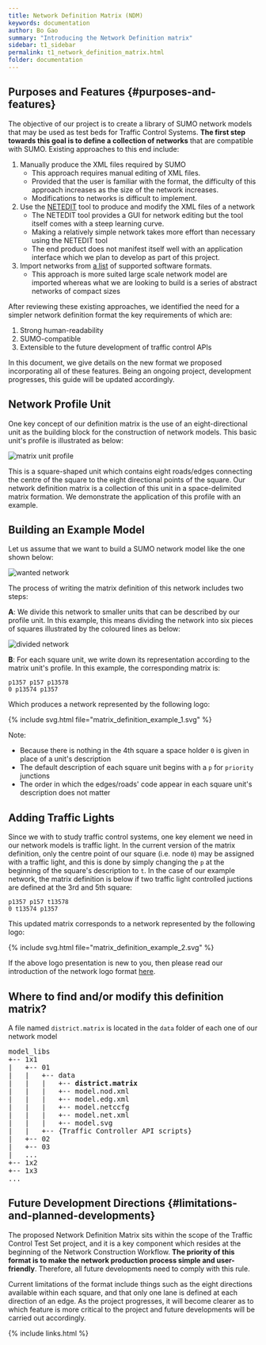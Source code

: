 ```yaml
---
title: Network Definition Matrix (NDM)
keywords: documentation
author: Bo Gao
summary: "Introducing the Network Definition matrix"
sidebar: t1_sidebar
permalink: t1_network_definition_matrix.html
folder: documentation
---
```


## Purposes and Features {#purposes-and-features}

The objective of our project is to create a library of SUMO network models that may be used as test beds for Traffic Control Systems. **The first step towards this goal is to define a collection of networks** that are compatible with SUMO. Existing approaches to this end include:

1. Manually produce the XML files required by SUMO
   - This approach requires manual editing of XML files.
   - Provided that the user is familiar with the format, the difficulty of this approach increases as the size of the network increases.
   - Modifications to networks is difficult to implement.
2. Use the [NETEDIT](http://sumo.dlr.de/wiki/NETEDIT) tool to produce and modify the XML files of a network
   - The NETEDIT tool provides a GUI for network editing but the tool itself comes with a steep learning curve.
   - Making a relatively simple network takes more effort than necessary using the NETEDIT tool
   - The end product does not manifest itself well with an application interface which we plan to develop as part of this project.
3. Import networks from [a list](http://sumo.dlr.de/wiki/NETCONVERT) of supported software formats.
   - This approach is more suited large scale network model are imported whereas what we are looking to build is a series of abstract networks of compact sizes

After reviewing these existing approaches, we identified the need for a simpler network definition format the key requirements of which are:

1. Strong human-readability
2. SUMO-compatible
3. Extensible to the future development of traffic control APIs

In this document, we give details on the new format we proposed incorporating all of these features. Being an ongoing project, development progresses, this guide will be updated accordingly.

## Network Profile Unit

One key concept of our definition matrix is the use of an eight-directional unit as the building block for the construction of network models. This basic unit's profile is illustrated as below:

![matrix unit profile](images/matrix_definition_2.svg)

This is a square-shaped unit which contains eight roads/edges connecting the centre of the square to the eight directional points of the square. Our network definition matrix is a collection of this unit in a space-delimited matrix formation. We demonstrate the application of this profile with an example.

## Building an Example Model

Let us assume that we want to build a SUMO network model like the one shown below:

![wanted network](images/matrix_definition_1.svg)

The process of writing the matrix definition of this network includes two steps:

**A**: We divide this network to smaller units that can be described by our profile unit. In this example, this means dividing the network into six pieces of squares illustrated by the coloured lines as below:

![divided network](images/matrix_definition_3.svg)

**B**: For each square unit, we write down its representation according to the matrix unit's profile. In this example, the corresponding matrix is:

```
p1357 p157 p13578
0 p13574 p1357
```

Which produces a network represented by the following logo:

{% include svg.html file="matrix_definition_example_1.svg" %}

Note:

- Because there is nothing in the 4th square a space holder `0` is given in place of a unit's description
- The default description of each square unit begins with a `p` for `priority` junctions
- The order in which the edges/roads' code appear in each square unit's description does not matter

## Adding Traffic Lights

Since we with to study traffic control systems, one key element we need in our network models is traffic light. In the current version of the matrix definition, only the centre point of our square (i.e. node `0`) may be assigned with a traffic light, and this is done by simply changing the `p` at the beginning of the square's description to `t`. In the case of our example network, the matrix definition is below if two traffic light controlled juctions are defined at the 3rd and 5th square:

```
p1357 p157 t13578
0 t13574 p1357
```

This updated matrix corresponds to a network represented by the following logo:

{% include svg.html file="matrix_definition_example_2.svg" %}

If the above logo presentation is new to you, then please read our introduction of the network logo format [here](t1_network_logo.html).

## Where to find and/or modify this definition matrix?
A file named `district.matrix` is located in the `data` folder of each one of our network model

<pre>
model_libs
+-- 1x1
|   +-- 01
|   |   +-- data
|   |   |   +-- <b>district.matrix</b>
|   |   |   +-- model.nod.xml
|   |   |   +-- model.edg.xml
|   |   |   +-- model.netccfg
|   |   |   +-- model.net.xml
|   |   |   +-- model.svg
|   |   +-- {Traffic Controller API scripts}
|   +-- 02
|   +-- 03
|   ...
+-- 1x2
+-- 1x3
...
</pre>

## Future Development Directions {#limitations-and-planned-developments}

The proposed Network Definition Matrix sits within the scope of the Traffic Control Test Set project, and it is a key component which resides at the beginning of the Network Construction Workflow. **The priority of this format is to make the network production process simple and user-friendly**. Therefore, all future developments need to comply with this rule.

Current limitations of the format include things such as the eight directions available within each square, and that only one lane is defined at each direction of an edge. As the project progresses, it will become clearer as to which feature is more critical to the project and future developments will be carried out accordingly.


{% include links.html %}
